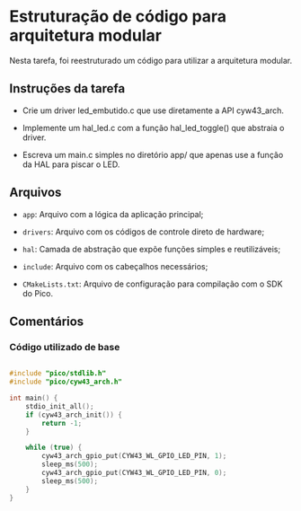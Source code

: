 # Estruturação de código para arquitetura modular
Nesta tarefa, foi reestruturado um código para utilizar a arquitetura modular.

## Instruções da tarefa

- Crie um driver led_embutido.c que use diretamente a API cyw43_arch.

- Implemente um hal_led.c com a função hal_led_toggle() que abstraia o driver.

- Escreva um main.c simples no diretório app/ que apenas use a função da HAL para piscar o LED.

 
## Arquivos
- `app`: Arquivo com a lógica da aplicação principal;

- `drivers`: Arquivo com os códigos de controle direto de hardware;

- `hal`: Camada de abstração que expõe funções simples e reutilizáveis;

- `include`: Arquivo com os cabeçalhos necessários;

- `CMakeLists.txt`: Arquivo de configuração para compilação com o SDK do Pico.

## Comentários

### Código utilizado de base

```c

#include "pico/stdlib.h"
#include "pico/cyw43_arch.h"

int main() {
    stdio_init_all();
    if (cyw43_arch_init()) {
        return -1;
    }

    while (true) {
        cyw43_arch_gpio_put(CYW43_WL_GPIO_LED_PIN, 1);
        sleep_ms(500);
        cyw43_arch_gpio_put(CYW43_WL_GPIO_LED_PIN, 0);
        sleep_ms(500);
    }
}

```



